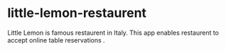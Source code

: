# little-lemon-restaurent
 Little Lemon is famous restaurent in Italy. This app enables restaurent to accept online table reservations .
